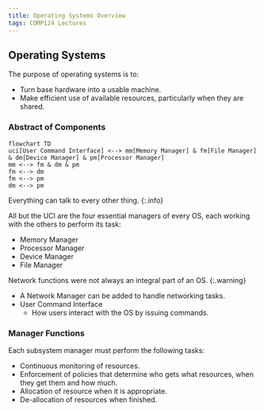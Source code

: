 ```yaml
---
title: Operating Systems Overview
tags: COMP124 Lectures
---
```

## Operating Systems
The purpose of operating systems is to:

* Turn base hardware into a usable machine.
* Make efficient use of available resources, particularly when they are shared.

### Abstract of Components

```mermaid
flowchart TD
uci[User Command Interface] <--> mm[Memory Manager] & fm[File Manager] & dm[Device Manager] & pm[Processor Manager]
mm <--> fm & dm & pm
fm <--> dm
fm <--> pm
dm <--> pm
```

Everything can talk to every other thing.
{:.info}

All but the UCI are the four essential managers of every OS, each working with the others to perform its task:

* Memory Manager
* Processor Manager
* Device Manager
* File Manager

Network functions were not always an integral part of an OS.
{:.warning}

* A Network Manager can be added to handle networking tasks.
* User Command Interface
	* How users interact with the OS by issuing commands.

### Manager Functions
Each subsystem manager must perform the following tasks:

* Continuous monitoring of resources.
* Enforcement of policies that determine who gets what resources, when they get them and how much.
* Allocation of resource when it is appropriate.
* De-allocation of resources when finished.
